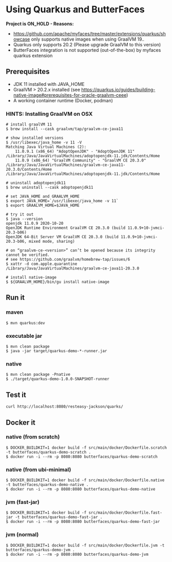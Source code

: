 # Using Quarkus and ButterFaces

**Project is ON_HOLD - Reasons:**
* https://github.com/apache/myfaces/tree/master/extensions/quarkus/showcase only supports native images when using GraalVM 19.*.*
* Quarkus only supports 20.2 (Please upgrade GraalVM to this version)
* ButterFaces integration is not supported (out-of-the-box) by myfaces quarkus extension

## Prerequisites

* JDK 11 installed with JAVA_HOME
* GraalVM > 20.2.x installed (see https://quarkus.io/guides/building-native-image#prerequisites-for-oracle-graalvm-ceee) 
* A working container runtime (Docker, podman)

### HINTS: Installing GraalVM on OSX

```shell
# install graalVM 11
$ brew install --cask graalvm/tap/graalvm-ce-java11

# show installed versions
$ /usr/libexec/java_home -v 11 -V 
Matching Java Virtual Machines (2):
    11.0.9.1 (x86_64) "AdoptOpenJDK" - "AdoptOpenJDK 11" /Library/Java/JavaVirtualMachines/adoptopenjdk-11.jdk/Contents/Home
    11.0.9 (x86_64) "GraalVM Community" - "GraalVM CE 20.3.0" /Library/Java/JavaVirtualMachines/graalvm-ce-java11-20.3.0/Contents/Home
/Library/Java/JavaVirtualMachines/adoptopenjdk-11.jdk/Contents/Home

# uninstall adoptopenjdk11
$ brew uninstall --cask adoptopenjdk11

# set JAVA_HOME and GRAALVM_HOME
$ export JAVA_HOME=`/usr/libexec/java_home -v 11`
$ export GRAALVM_HOME=$JAVA_HOME

# try it out
$ java --version
openjdk 11.0.9 2020-10-20
OpenJDK Runtime Environment GraalVM CE 20.3.0 (build 11.0.9+10-jvmci-20.3-b06)
OpenJDK 64-Bit Server VM GraalVM CE 20.3.0 (build 11.0.9+10-jvmci-20.3-b06, mixed mode, sharing)

# on “graalvm-ce-<version>” can’t be opened because its integrity cannot be verified.
# see https://github.com/graalvm/homebrew-tap/issues/6
$ xattr -d com.apple.quarantine /Library/Java/JavaVirtualMachines/graalvm-ce-java11-20.3.0

# install native-image
$ ${GRAALVM_HOME}/bin/gu install native-image
```

## Run it

### maven
```shell
$ mvn quarkus:dev
```

### executable jar
```shell
$ mvn clean package
$ java -jar target/quarkus-demo-*-runner.jar
```

### native 
```shell
$ mvn clean package -Pnative
$ ./target/quarkus-demo-1.0.0-SNAPSHOT-runner
```

## Test it

```shell
curl http://localhost:8080/resteasy-jackson/quarks/
```

## Docker it

### native (from scratch)
```shell
$ DOCKER_BUILDKIT=1 docker build -f src/main/docker/Dockerfile.scratch -t butterfaces/quarkus-demo-scratch .
$ docker run -i --rm -p 8080:8080 butterfaces/quarkus-demo-scratch
```

### native (from ubi-minimal)
```shell
$ DOCKER_BUILDKIT=1 docker build -f src/main/docker/Dockerfile.native -t butterfaces/quarkus-demo-native .
$ docker run -i --rm -p 8080:8080 butterfaces/quarkus-demo-native
```

### jvm (fast-jar)
```shell
$ DOCKER_BUILDKIT=1 docker build -f src/main/docker/Dockerfile.fast-jar -t butterfaces/quarkus-demo-fast-jar .
$ docker run -i --rm -p 8080:8080 butterfaces/quarkus-demo-fast-jar
```

### jvm (normal)
```shell
$ DOCKER_BUILDKIT=1 docker build -f src/main/docker/Dockerfile.jvm -t butterfaces/quarkus-demo-jvm .
$ docker run -i --rm -p 8080:8080 butterfaces/quarkus-demo-jvm
```